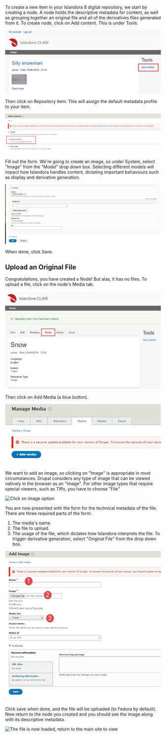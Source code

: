 To create a new item in your Islandora 8 digital repository, we start by creating a node.
A node holds the descriptive metadata for content, as well as grouping together an original file and
all of the derivatives files generated from it. To create node, click on Add content.
This is under Tools.

![Click on add content](../assets/add-content-loading-media.jpg)

Then click on Repository Item. This will assign the default metadata profile to your item.

![Click on repository item](../assets/repository-item.jpg)

Fill out the form. We're going to create an image, so under System, select "Image" from the "Model"
drop down box. Selecting different models will impact how Islandora handles content, dictating
important behaviours such as display and derivative generation.

![Under system select appropriate model, or format](../assets/under-system-select-format.jpg)

When done, click Save.

## Upload an Original File

Congratulations, you have created a Node! But alas, it has no files.  To upload a file, click on the
node's Media tab.

![When done, click on Media](../assets/click-media.jpg)

Then click on Add Media (a blue button).

![Click on Add Media](../assets/add-media.jpg)

We want to add an image, so clicking on "Image" is appropriate in most circumstances. Drupal considers
any type of image that can be viewed natively in the browser as an "Image".  For other image types that
require special viewers, such as Tiffs, you have to choose "File"

![Click on image option](/assets/image-option.png)

You are now presented with the form for the technical metadata of the file.  There are three required
parts of the form:

1. The media's name.
1. The file to upload.
1. The usage of the file, which dictates how Islandora interprets the file. To trigger derivative
generation, select "Original File" from the drop down box.

![You are now presented with the form for the technical metadata of the file.](../assets/adding-image.jpg)

Click save when done, and the file will be uploaded (to Fedora by default).  Now return to the node
you created and you should see the image along with its descriptive metadata.

![The file is now loaded, return to the main site to view](/assets/final-loaded-image.jpg)
